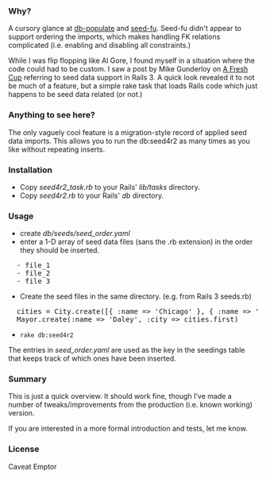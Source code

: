 ### Why? ###

A cursory glance at [db-populate](http://github.com/ffmike/db-populate/tree/master) and [seed-fu](http://github.com/mbleigh/seed-fu/tree/master).  Seed-fu didn't appear to support ordering the imports, which makes handling FK relations complicated (i.e. enabling and disabling all constraints.)

While I was flip flopping like Al Gore, I found myself in a situation where the code could had to be custom.  I saw a post by Mike Gunderloy on [A Fresh Cup](http://afreshcup.com/2009/05/11/seed-data-in-rails-3/) referring to seed data support in Rails 3.  A quick look revealed it to not be much of a feature, but a simple rake task that loads Rails code which just  happens to be seed data related (or not.)

### Anything to see here? ###

The only vaguely cool feature is a migration-style record of applied seed data imports.  This allows you to run the db:seed4r2 as many times as you like without repeating inserts.

### Installation ###

- Copy _seed4r2\_task.rb_ to your Rails' _lib/tasks_ directory.
- Copy _seed4r2.rb_ to your Rails' _db_ directory.

### Usage ###

- create _db/seeds/seed\_order.yaml_
- enter a 1-D array of seed data files (sans the .rb extension) in the order they should be inserted.

<pre>
  - file_1
  - file_2
  - file_3
</pre>

- Create the seed files in the same directory. (e.g. from Rails 3 seeds.rb)

<pre>
  cities = City.create([{ :name => 'Chicago' }, { :name => 'Copenhagen' }])
  Mayor.create(:name => 'Daley', :city => cities.first)
</pre>

- `rake db:seed4r2`

The entries in _seed\_order.yaml_ are used as the key in the seedings table that keeps track of which ones have been inserted.

### Summary ###

This is just a quick overview.  It should work fine, though I've made a number of tweaks/improvements from the production (i.e. known working) version.

If you are interested in a more formal introduction and tests, let me know.

### License ###

Caveat Emptor
